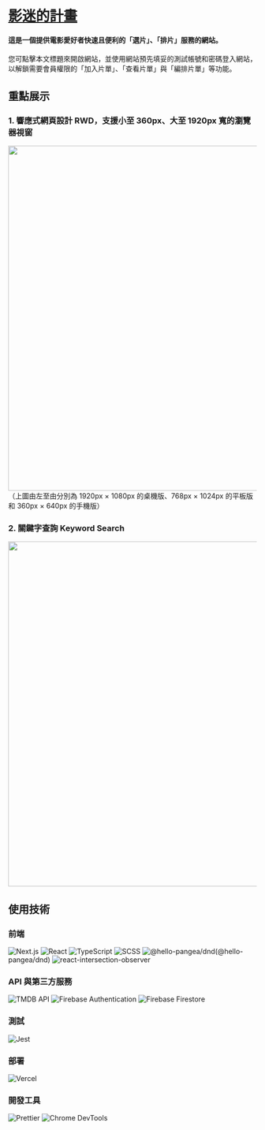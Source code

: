 # [影迷的計畫](https://cinephileslists.vercel.app/)
#### 這是一個提供電影愛好者快速且便利的「選片」、「排片」服務的網站。

您可點擊本文標題來開啟網站，並使用網站預先填妥的測試帳號和密碼登入網站，以解鎖需要會員權限的「加入片單」、「查看片單」與「編排片單」等功能。
<br/>

## 重點展示
### 1. 響應式網頁設計 RWD，支援小至 360px、大至 1920px 寬的瀏覽器視窗
<img src="" width="700" />
（上圖由左至由分別為 1920px × 1080px 的桌機版、768px × 1024px 的平板版和 360px × 640px 的手機版）

### 2. 關鍵字查詢 Keyword Search
<img src="" width="700" />

<br/>

## 使用技術
### 前端
![Next.js](https://img.shields.io/badge/Next.js-000000?style=for-the-badge&logo=nextdotjs&logoColor=white) 
![React](https://img.shields.io/badge/React-20232A?style=for-the-badge&logo=react&logoColor=61DAFB)
![TypeScript](https://img.shields.io/badge/TypeScript-3178C6?style=for-the-badge&logo=typescript&logoColor=white)
![SCSS](https://img.shields.io/badge/SCSS-CC6699?style=for-the-badge&logo=Sass&logoColor=white)
![@hello-pangea/dnd](https://img.shields.io/badge/hello--pangea--dnd-FFCC00?style=for-the-badge)(@hello-pangea/dnd)
![react-intersection-observer](https://img.shields.io/badge/React--Intersection--Observer-61DAFB?style=for-the-badge)


### API 與第三方服務
![TMDB API](https://img.shields.io/badge/TMDB%20API-01B4E4?style=for-the-badge&logo=themoviedatabase&logoColor=white)
![Firebase Authentication](https://img.shields.io/badge/Firebase%20Authentication-FFCA28?style=for-the-badge&logo=firebase&logoColor=white)
![Firebase Firestore](https://img.shields.io/badge/Firebase%20Firestore-FFA000?style=for-the-badge&logo=firebase&logoColor=white)

### 測試
![Jest](https://img.shields.io/badge/Jest-C21325?style=for-the-badge&logo=jest&logoColor=white)

### 部署
![Vercel](https://img.shields.io/badge/Vercel-000000?style=for-the-badge&logo=vercel&logoColor=white)

### 開發工具
![Prettier](https://img.shields.io/badge/Prettier-5A6772?style=for-the-badge&logo=Prettier&logoColor=white)
![Chrome DevTools](https://img.shields.io/badge/Chrome%20DevTools-4285F4?style=for-the-badge&logo=GoogleChrome&logoColor=white)
